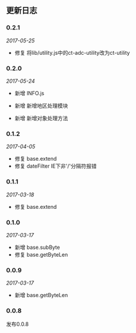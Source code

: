 ## 更新日志

### 0.2.1

*2017-05-25*

- 修复 将lib/utility.js中的ct-adc-utility改为ct-utility

### 0.2.0

*2017-05-24*

- 新增 INFO.js

- 新增 新增地区处理模块

- 新增 新增对象处理方法

### 0.1.2

*2017-04-05*

- 修复 base.extend
- 修复 dateFilter IE下非'/'分隔符报错

### 0.1.1

*2017-03-18*

- 修复 base.extend

### 0.1.0

*2017-03-17*

- 新增 base.subByte
- 修复 base.getByteLen

### 0.0.9

*2017-03-17*

- 新增 base.getByteLen

### 0.0.8

发布0.0.8